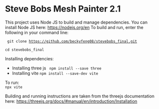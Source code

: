 # Steve Bobs Mesh Painter 2.1

This project uses Node JS to build and manage dependencies. You can install Node JS here: https://nodejs.org/en
To build and run, enter the following in your command line:

<code> git clone https://github.com/beckyfeng08/stevebobs_final.git</code>

<code>cd stevebobs_final</code>

Installing dependencies:
<ul>
<li>Installing three js
<code> npm install --save three</code>
</li>

<li>Installing vite
<code>npm install --save-dev vite</code>
</li>
</ul>
To run:<code>
npx vite</code>

Building and running instructions are taken from the threejs documentation here: https://threejs.org/docs/#manual/en/introduction/Installation

